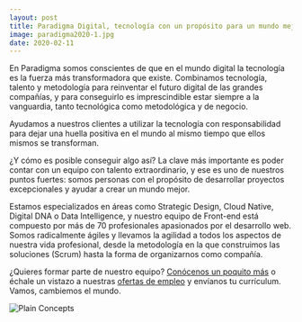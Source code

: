 ```yaml
---
layout: post
title: Paradigma Digital, tecnología con un propósito para un mundo mejor
image: paradigma2020-1.jpg
date: 2020-02-11
---
```

 
En Paradigma somos conscientes de que en el mundo digital la tecnología es la fuerza más transformadora que existe. Combinamos tecnología, talento y metodología para reinventar el futuro digital de las grandes compañías, y para conseguirlo es imprescindible estar siempre a la vanguardia, tanto tecnológica como metodológica y de negocio.

Ayudamos a nuestros clientes a utilizar la tecnología con responsabilidad para dejar una huella positiva en el mundo al mismo tiempo que ellos mismos se transforman.

¿Y cómo es posible conseguir algo así? La clave más importante es poder contar con un equipo con talento extraordinario, y ese es uno de nuestros puntos fuertes: somos personas con el propósito de desarrollar proyectos excepcionales y ayudar a crear un mundo mejor.

Estamos especializados en áreas como Strategic Design, Cloud Native, Digital DNA o Data Intelligence, y nuestro equipo de Front-end está compuesto por más de 70 profesionales apasionados por el desarrollo web. Somos radicalmente ágiles y llevamos la agilidad a todos los aspectos de nuestra vida profesional, desde la metodología en la que construimos las soluciones (Scrum) hasta la forma de organizarnos como compañía.

¿Quieres formar parte de nuestro equipo? [Conócenos un poquito más](https://www.paradigmadigital.com/quienes-somos/) o échale un vistazo a nuestras [ofertas de empleo](https://www.paradigmadigital.com/empleo/) y envíanos tu currículum. Vamos, cambiemos el mundo.

![Plain Concepts](assets/img/paradigma2020-2.jpg "Es tiempo de héroes")
